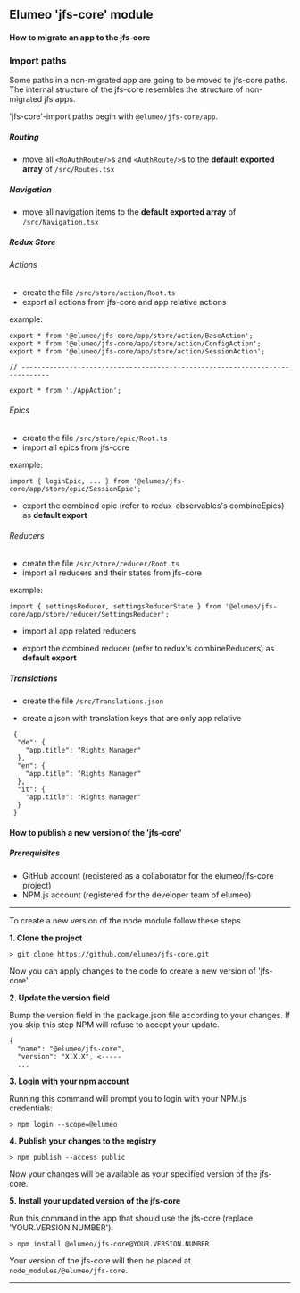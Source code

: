 ## Elumeo 'jfs-core' module

#### How to migrate an app to the jfs-core

### Import paths

Some paths in a non-migrated app are going to be moved to jfs-core paths.
The internal structure of the jfs-core resembles the structure of non-migrated jfs apps.

'jfs-core'-import paths begin with ```@elumeo/jfs-core/app```.

##### Routing

* move all ```<NoAuthRoute/>```s and ```<AuthRoute/>```s to the **default exported array** of ```/src/Routes.tsx```

##### Navigation

* move all navigation items to the **default exported array** of ```/src/Navigation.tsx```

##### Redux Store

###### Actions

* create the file ```/src/store/action/Root.ts```
* export all actions from jfs-core and app relative actions

example:
```
export * from '@elumeo/jfs-core/app/store/action/BaseAction';
export * from '@elumeo/jfs-core/app/store/action/ConfigAction';
export * from '@elumeo/jfs-core/app/store/action/SessionAction';

// -----------------------------------------------------------------------------

export * from './AppAction';
```

###### Epics

* create the file ```/src/store/epic/Root.ts```
* import all epics from jfs-core

example:
```
import { loginEpic, ... } from '@elumeo/jfs-core/app/store/epic/SessionEpic';
```

* export the combined epic (refer to redux-observables's combineEpics) as **default export**

###### Reducers

* create the file ```/src/store/reducer/Root.ts```
* import all reducers and their states from jfs-core

example:
```
import { settingsReducer, settingsReducerState } from '@elumeo/jfs-core/app/store/reducer/SettingsReducer';
```

* import all app related reducers

* export the combined reducer (refer to redux's combineReducers) as **default export**

##### Translations

* create the file ```/src/Translations.json```

* create a json with translation keys that are only app relative

```
 {
  "de": {
    "app.title": "Rights Manager"
  },
  "en": {
    "app.title": "Rights Manager"
  },
  "it": {
    "app.title": "Rights Manager"
  }
 }
```

#### How to publish a new version of the 'jfs-core'

##### Prerequisites

* GitHub account (registered as a collaborator for the elumeo/jfs-core project)
* NPM.js account (registered for the developer team of elumeo)

---

To create a new version of the node module follow these steps.

**1. Clone the project**

  ```
  > git clone https://github.com/elumeo/jfs-core.git
  ```

  Now you can apply changes to the code to create a new version of 'jfs-core'.

**2. Update the version field**

  Bump the version field in the package.json file according to your changes.
  If you skip this step NPM will refuse to accept your update.

  ```
  {
    "name": "@elumeo/jfs-core",
    "version": "X.X.X", <-----
    ...
  ```

**3. Login with your npm account**

  Running this command will prompt you to login with your NPM.js credentials:

  ```
  > npm login --scope=@elumeo
  ```

**4. Publish your changes to the registry**

  ```
  > npm publish --access public
  ```

  Now your changes will be available as your specified version of the jfs-core.

**5. Install your updated version of the jfs-core**

  Run this command in the app that should use the jfs-core (replace 'YOUR.VERSION.NUMBER'):

  ```
  > npm install @elumeo/jfs-core@YOUR.VERSION.NUMBER
  ```

  Your version of the jfs-core will then be placed at `node_modules/@elumeo/jfs-core`.

---
